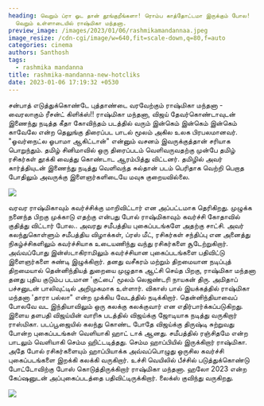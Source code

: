 ```yaml
---
heading: வெறும் ப்ரா ஓட தான் தூங்குறீங்களா! ரொம்ப காத்தோட்டமா இருக்கும் போல!
  வெறும் உள்ளாடையில் ராஷ்மிகா மந்தனா.
preview_image: /images/2023/01/06/rashmikamandannaa.jpeg
image_resize: /cdn-cgi/image/w=640,fit=scale-down,q=80,f=auto
categories: cinema
authors: Santhosh
tags:
  - rashmika mandanna
title: rashmika-mandanna-new-hotcliks
date: 2023-01-06 17:19:32 +0530
---
```

சன்பாத் எடுத்துக்கொண்டே புத்தாண்டை வரவேற்கும் ராஷ்மிகா மந்தனா - வைரலாகும் ரீசன்ட் கிளிக்ஸ்!!
ராஷ்மிகா மந்தனா, விஜய் தேவர்கொண்டாவுடன் இணைந்து நடித்த கீதா கோவிந்தம் படத்தில் வரும் இன்கெம் இன்கெம் இன்கெம் காவேலே என்ற தெலுங்கு திரைப்பட பாடல் மூலம் அகில உலக பிரபலமானவர். "ஓவர்நைட்ல ஓபாமா ஆகிட்டான்" என்னும் வசனம் இவருக்குத்தான் சரியாக பொறுந்தும். தமிழ் சினிமாவில் ஒரு திரைப்படம் வெளிவருவதற்கு முன்பே தமிழ் ரசிகர்கள் தூக்கி வைத்து கொண்டாட ஆரம்பித்து விட்டனர். தமிழில் அவர் கார்த்தியுடன் இணைந்து நடித்து வெளிவந்த சுல்தான் படம் பெரிதாக வெற்றி பெறாத போதிலும் அவருக்கு இளைஞர்களிடையே மவுசு குறையவில்லை.


![](/images/2023/01/06/rashmika-mandanna-new-hotcliks4.jpeg)

வரவர ராஷ்மிகாவும் கவர்ச்சிக்கு மாறிவிட்டார் என அப்பட்டமாக தெரிகிறது. முழுக்க நனைந்த பிறகு முக்காடு எதற்கு என்பது போல் ராஷ்மிகாவும் கவர்ச்சி கோதாவில் குதித்து விட்டார் போல.. அவரது சமீபத்திய புகைப்படங்களே அதற்கு சாட்சி.
அவர் கலந்துகொள்ளும் சமீபத்திய விழாக்கள், ப்ரஸ் மீட், ரசிகர்கள் சந்திப்பு என அனைத்து நிகழ்ச்சிகளிலும் கவர்ச்சியாக உடையணிந்து வந்து ரசிகர்களை சூடேற்றுகிறார். அவ்வப்போது இன்ஸ்டாகிராமிலும் கவர்ச்சியான புகைப்படங்களை பதிவிட்டு இளைஞர்களை சுண்டி இழுக்கிறார்.
தனது வசீகரம் மற்றும் திறமையான நடிப்புத் திறமையால் தென்னிந்தியத் துறையை முழுதாக ஆட்சி செய்த பிறகு, ராஷ்மிகா மந்தனா தனது புதிய குடும்ப படமான 'குட்பை' மூலம் லெஜண்டரி நாயகன் திரு. அமிதாப் பச்சனுடன் பாலிவுட்டில் அறிமுகமாக உள்ளார். விகாஸ் பால் இயக்கத்தில் ராஷ்மிகா மந்தனா 'தாரா பல்லா" என்ற முக்கிய வேடத்தில் நடிக்கிறார். தென்னிந்தியாவைப் போலவே வட இந்தியாவிலும் ஒரு கலக்கு கலக்குவார் என எதிர்பார்க்கப்படுகிறது.
இளைய தளபதி விஜய்யின் வாரிசு படத்தில் விஜய்க்கு ஜோடியாக நடித்து வருகிறார் ராஸ்மிகா. படப்பூஜையில் கலந்து கொண்ட போதே விஜய்க்கு திருஷ்டி சுற்றுவது போன்ற புகைப்படங்கள் வெளியாகி ஹாட் டாக் ஆனது. சமீபத்தில் ரஞ்சிதமே என்ற பாடலும் வெளியாகி செம்ம ஹிட்டடித்தது. செம்ம ஹாப்பியில் இருக்கிறார் ராஷ்மிகா. அதே போல் ரசிகர்களையும் ஹாப்பியாக்க அவ்வப்பொழுது ஒருசில கவர்ச்சி புகைப்படங்களை இறக்கி கலக்கி வருகிறார்.
உச்சி வெயிலில் பீச்சில் படுத்துக்கொண்டு போட்டோவிற்கு போஸ் கொடுத்திருக்கிறார் ராஷ்மிகா மந்தனா. ஹலோ 2023 என்ற கேப்ஷனுடன் அப்புகைப்படத்தை பதிவிட்டிருக்கிறார். லைக்ஸ் குவிந்து வருகிறது.

![](/images/2023/01/06/rashmika-mandanna-new-hotcliks.jpeg)
